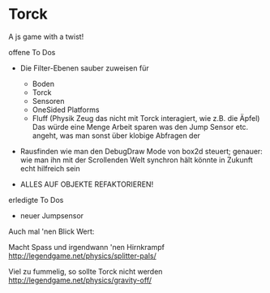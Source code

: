Torck
=====

A js game with a twist!

offene To Dos

- Die Filter-Ebenen sauber zuweisen für
    - Boden
    - Torck
    - Sensoren
    - OneSided Platforms
    - Fluff (Physik Zeug das nicht mit Torck interagiert, wie z.B. die Äpfel)
    Das würde eine Menge Arbeit sparen was den Jump Sensor etc. angeht, was man sonst über klobige Abfragen der  

- Rausfinden wie man den DebugDraw Mode von box2d steuert; genauer: wie man ihn mit der Scrollenden Welt synchron hält
  könnte in Zukunft echt hilfreich sein
  
- ALLES AUF OBJEKTE REFAKTORIEREN!  



erledigte To Dos

- neuer Jumpsensor












Auch mal 'nen Blick Wert:

Macht Spass und irgendwann 'nen Hirnkrampf 
http://legendgame.net/physics/splitter-pals/

Viel zu fummelig, so sollte Torck nicht werden
http://legendgame.net/physics/gravity-off/
